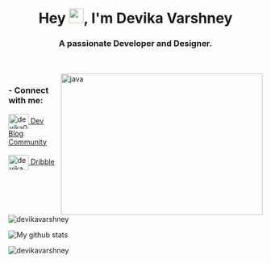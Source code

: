 <h1 align="center"> Hey <img src="https://github.com/TheDudeThatCode/TheDudeThatCode/blob/master/Assets/Hi.gif" width="29px">, I'm Devika Varshney</h1>
<h3 align="center">A passionate Developer and Designer.</h3>
<br>
<br>
<img src="https://cdn.dribbble.com/users/2851002/screenshots/9667092/media/09648e273e248e7cfd22ade4010b2a6e.gif" alt="java" width="400" height="280" align="right"/>
<h3 align="left">
- Connect with me:</h3>

<p align="left">
<a href="https://dev.to/devika0003" target="blank"><img align="center" src="https://cdn.jsdelivr.net/npm/simple-icons@3.0.1/icons/dev-dot-to.svg" alt="devika0003" height="30" width="40" />  Dev Blog Community</a> <br> <br>
<a href="https://dribbble.com/devika varshney" target="blank"><img align="center" src="https://raw.githubusercontent.com/rahuldkjain/github-profile-readme-generator/master/src/images/icons/Social/dribbble.svg" alt="devika varshney" height="30" width="40" />  Dribble</a>
</p>

 

<p><img align="center" src="https://github-readme-stats.vercel.app/api/top-langs?username=devikavarshney&show_icons=true&locale=en&layout=compact" alt="devikavarshney" /></p>

![My github stats](https://github-readme-stats.vercel.app/api?username=devikavarshney&show_icons=true&theme=light)

<p><img align="center" src="https://github-readme-streak-stats.herokuapp.com/?user=devikavarshney&" alt="devikavarshney" /></p>
